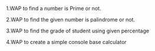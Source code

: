1.WAP to find a number is Prime or not.

2.WAP to find the given number is palindrome or not.

3.WAP to find the grade of student using given percentage

4.WAP to create a simple console base calculator
